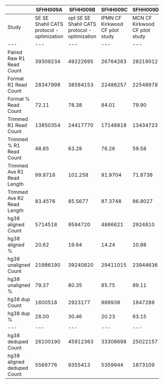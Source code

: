 |    | SFHH009A | SFHH009B | SFHH009C | SFHH009D | SFHH009E | SFHH009F | SFHH009G | SFHH009H | SFHH009I | SFHH009J | SFHH009L | SFHH009M | SFHH009N |
| --- | --- | --- | --- | --- | --- | --- | --- | --- | --- | --- | --- | --- | --- |
| Study | SE SE Shahil CATS protocol - optimization | opt SE SE Shahil CATS protocol - optimization | IPMN CF Kirkwood CF pilot study | MCN CF Kirkwood CF pilot study | IPMN CF Kirkwood CF pilot study | MCN CF Kirkwood CF pilot study | IPMN CF Kirkwood CF pilot study | MCN CF Kirkwood CF pilot study | IPMN CF Kirkwood CF pilot study | SE Prac SE Kirkwood CF pilot study | IPMN CF Kirkwood CF pilot study | IPMN CF Kirkwood CF pilot study | PDAC CF Kirkwood CF pilot study |
| --- | --- | --- | --- | --- | --- | --- | --- | --- | --- | --- | --- | --- | --- |
| Paired Raw R1 Read Count | 39309234 | 49222695 | 26764263 | 28219012 | 8472209 | 33060628 | 25812925 | 39190229 | 28296331 | 30184411 | 26276907 | 41581444 | 32697631 |
| Format R1 Read Count | 28347998 | 38584153 | 22486257 | 22548978 | 6738712 |  | 21428789 | 32738323 | 21813691 | 14568090 | 20646059 | 32881009 | 27248625 |
| Format % Read Count | 72.11 | 78.38 | 84.01 | 79.90 | 79.53 |  | 83.01 | 83.53 | 77.09 | 48.26 | 78.57 | 79.07 | 83.33 |
| Trimmed R1 Read Count | 13850354 | 24417770 | 17148818 | 13434723 | 4465116 | 17228832 | 14872560 | 18019711 | 16129786 | 10026724 | 12463956 | 24822378 | 20769518 |
| Trimmed % R1 Read Count | 48.85 | 63.28 | 76.26 | 59.58 | 66.26 |  | 69.40 | 55.04 | 73.94 | 68.82 | 60.36 | 75.49 | 76.22 |
| Trimmed Ave R1 Read Length | 99.9716 | 101.258 | 91.9704 | 71.8738 | 101.841 | 80.8143 | 88.2977 | 72.9389 | 86.7702 | 80.598 | 97.1039 | 98.28 | 105.483 |
| Trimmed Ave R2 Read Length | 83.4576 | 85.5677 | 87.3748 | 86.8027 | 82.9457 | 83.2944 | 84.8579 | 84.3773 | 86.6552 | 86.1505 | 83.1418 | 88.677 | 87.5683 |
| hg38 aligned Count | 5714518 | 9594720 | 4886621 | 2924810 | 1057241 | 4073446 | 3742630 | 3207037 | 4347462 | 2783080 | 3789535 | 8089118 | 7203889 |
| hg38 aligned % | 20.62 | 19.64 | 14.24 | 10.88 | 11.83 | 11.82 | 12.58 | 8.89 | 13.47 | 13.87 | 15.20 | 16.29 | 17.34 |
| hg38 unaligned Count | 21986190 | 39240820 | 29411015 | 23944636 | 7872991 | 30384218 | 26002490 | 32832385 | 27912110 | 17270368 | 21138377 | 41555638 | 34335147 |
| hg38 unaligned % | 79.37 | 80.35 | 85.75 | 89.11 | 88.16 | 88.17 | 87.41 | 91.10 | 86.52 | 86.12 | 84.79 | 83.70 | 82.65 |
| hg38 dup Count | 1600518 | 2923177 | 988938 | 1847289 | 544170 | 795797 | 779497 | 699285 | 1598002 | 1309137 | 1175737 | 2142032 | 791589 |
| hg38 dup % | 28.00 | 30.46 | 20.23 | 63.15 | 51.47 | 19.53 | 20.82 | 21.80 | 36.75 | 47.03 | 31.02 | 26.48 | 10.98 |
| --- | --- | --- | --- | --- | --- | --- | --- | --- | --- | --- | --- | --- | --- |
| hg38 deduped Count | 26100190 | 45912363 | 33308698 | 25022157 | 8386062 | 33661867 | 28965623 | 35340137 | 30661570 | 18744311 | 23752175 | 47502724 | 40747447 |
| hg38 aligned deduped Count | 5569776 | 9355413 | 5359944 | 1873109 | 938874 | 4531961 | 4096645 | 3557481 | 4098932 | 2240419 | 3942489 | 8354278 | 8756077 |
